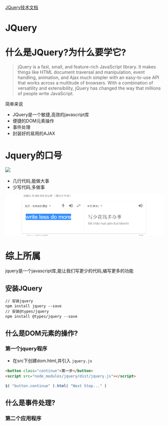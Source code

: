 [JQuery技术文档](https://jquery.com/)

# JQuery
# 什么是JQuery?为什么要学它? 
> jQuery is a fast, small, and feature-rich JavaScript library. It makes things like HTML document traversal and manipulation, event handling, animation, and Ajax much simpler with an easy-to-use API that works across a multitude of browsers. With a combination of versatility and extensibility, jQuery has changed the way that millions of people write JavaScript.  

 简单来说
* JQuery是一个敏捷,高效的javascript库
* 便捷的DOM元素操作
* 事件处理
* 封装好的易用的AJAX

# Jquery的口号
![](https://jquery.com/jquery-wp-content/themes/jquery/images/logo-jquery.png)

* 几行代码,能做大事
* 少写代码,多做事

![](images/writeless.png)


# 综上所属
jquery是一个javascript库,能让我们写更少的代码,编写更多的功能


## 安装JQuery
```npm
// 安装jquery
npm install jquery --save
// 安装@types/jquery
npm install @types/jquery --save
```



## 什么是DOM元素的操作?
### 第一个jquery程序
* 在src下创建dom.html,并引入 `jquery.js`

```html
<button class="continue">第一步</button>
<script src="node_modules/jquery/dist/jquery.js"></script>
```

```javascript
$( "button.continue" ).html( "Next Step..." )   
```

## 什么是事件处理?
### 第二个应用程序


